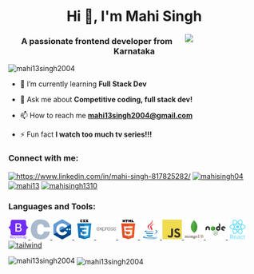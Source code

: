 <h1 align="center">Hi 👋, I'm Mahi Singh</h1>
<img align="right" src="https://www.shutterstock.com/image-vector/3d-kid-avatar-set-cute-260nw-2301150533.jpg" width="150" />
<h3 align="center">A passionate frontend developer from Karnataka</h3>

<p align="left"> <img src="https://komarev.com/ghpvc/?username=mahi13singh2004&label=Profile%20views&color=0e75b6&style=flat" alt="mahi13singh2004" /> </p>

- 🌱 I’m currently learning **Full Stack Dev**

- 💬 Ask me about **Competitive coding, full stack dev!**

- 📫 How to reach me **mahi13singh2004@gmail.com**

- ⚡ Fun fact **I watch too much tv series!!!**

<h3 align="left">Connect with me:</h3>
<p align="left">
<a href="https://linkedin.com/in/https://www.linkedin.com/in/mahi-singh-817825282/" target="blank"><img align="center" src="https://raw.githubusercontent.com/rahuldkjain/github-profile-readme-generator/master/src/images/icons/Social/linked-in-alt.svg" alt="https://www.linkedin.com/in/mahi-singh-817825282/" height="30" width="40" /></a>
<a href="https://www.codechef.com/users/mahisingh04" target="blank"><img align="center" src="https://cdn.jsdelivr.net/npm/simple-icons@3.1.0/icons/codechef.svg" alt="mahisingh04" height="30" width="40" /></a>
<a href="https://codeforces.com/profile/mahi13" target="blank"><img align="center" src="https://raw.githubusercontent.com/rahuldkjain/github-profile-readme-generator/master/src/images/icons/Social/codeforces.svg" alt="mahi13" height="30" width="40" /></a>
<a href="https://www.leetcode.com/mahisingh1310" target="blank"><img align="center" src="https://raw.githubusercontent.com/rahuldkjain/github-profile-readme-generator/master/src/images/icons/Social/leet-code.svg" alt="mahisingh1310" height="30" width="40" /></a>
</p>

<h3 align="left">Languages and Tools:</h3>
<p align="left"> <a href="https://getbootstrap.com" target="_blank" rel="noreferrer"> <img src="https://raw.githubusercontent.com/devicons/devicon/master/icons/bootstrap/bootstrap-plain-wordmark.svg" alt="bootstrap" width="40" height="40"/> </a> <a href="https://www.cprogramming.com/" target="_blank" rel="noreferrer"> <img src="https://raw.githubusercontent.com/devicons/devicon/master/icons/c/c-original.svg" alt="c" width="40" height="40"/> </a> <a href="https://www.w3schools.com/cpp/" target="_blank" rel="noreferrer"> <img src="https://raw.githubusercontent.com/devicons/devicon/master/icons/cplusplus/cplusplus-original.svg" alt="cplusplus" width="40" height="40"/> </a> <a href="https://www.w3schools.com/css/" target="_blank" rel="noreferrer"> <img src="https://raw.githubusercontent.com/devicons/devicon/master/icons/css3/css3-original-wordmark.svg" alt="css3" width="40" height="40"/> </a> <a href="https://expressjs.com" target="_blank" rel="noreferrer"> <img src="https://raw.githubusercontent.com/devicons/devicon/master/icons/express/express-original-wordmark.svg" alt="express" width="40" height="40"/> </a> <a href="https://www.w3.org/html/" target="_blank" rel="noreferrer"> <img src="https://raw.githubusercontent.com/devicons/devicon/master/icons/html5/html5-original-wordmark.svg" alt="html5" width="40" height="40"/> </a> <a href="https://www.java.com" target="_blank" rel="noreferrer"> <img src="https://raw.githubusercontent.com/devicons/devicon/master/icons/java/java-original.svg" alt="java" width="40" height="40"/> </a> <a href="https://developer.mozilla.org/en-US/docs/Web/JavaScript" target="_blank" rel="noreferrer"> <img src="https://raw.githubusercontent.com/devicons/devicon/master/icons/javascript/javascript-original.svg" alt="javascript" width="40" height="40"/> </a> <a href="https://www.mongodb.com/" target="_blank" rel="noreferrer"> <img src="https://raw.githubusercontent.com/devicons/devicon/master/icons/mongodb/mongodb-original-wordmark.svg" alt="mongodb" width="40" height="40"/> </a> <a href="https://nodejs.org" target="_blank" rel="noreferrer"> <img src="https://raw.githubusercontent.com/devicons/devicon/master/icons/nodejs/nodejs-original-wordmark.svg" alt="nodejs" width="40" height="40"/> </a> <a href="https://reactjs.org/" target="_blank" rel="noreferrer"> <img src="https://raw.githubusercontent.com/devicons/devicon/master/icons/react/react-original-wordmark.svg" alt="react" width="40" height="40"/> </a> <a href="https://tailwindcss.com/" target="_blank" rel="noreferrer"> <img src="https://www.vectorlogo.zone/logos/tailwindcss/tailwindcss-icon.svg" alt="tailwind" width="40" height="40"/> </a> </p>

<p><img align="left" src="https://github-readme-stats.vercel.app/api/top-langs?username=mahi13singh2004&show_icons=true&locale=en&layout=compact" alt="mahi13singh2004" /></p>

<p>&nbsp;<img align="center" src="https://github-readme-stats.vercel.app/api?username=mahi13singh2004&show_icons=true&locale=en" alt="mahi13singh2004" /></p>



